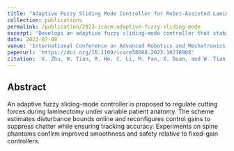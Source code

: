 ```yaml
---
title: "Adaptive Fuzzy Sliding Mode Controller for Robot-Assisted Laminectomy"
collection: publications
permalink: /publication/2023-icarm-adaptive-fuzzy-sliding-mode
excerpt: 'Develops an adaptive fuzzy sliding-mode controller that stabilizes forces during robot-assisted laminectomy despite patient-specific uncertainty.'
date: 2023-07-08
venue: 'International Conference on Advanced Robotics and Mechatronics (ICARM)'
paperurl: 'https://doi.org/10.1109/icarm58088.2023.10218908'
citation: 'X. Zhu, H. Tian, R. He, C. Li, M. Fan, X. Duan, and W. Tian, "Adaptive Fuzzy Sliding Mode Controller for Robot-Assisted Laminectomy," in Proc. Int. Conf. Advanced Robotics and Mechatronics (ICARM), 2023, pp. 233-238.'
---
```


## Abstract
An adaptive fuzzy sliding-mode controller is proposed to regulate cutting forces during laminectomy under variable patient anatomy. The scheme estimates disturbance bounds online and reconfigures control gains to suppress chatter while ensuring tracking accuracy. Experiments on spine phantoms confirm improved smoothness and safety relative to fixed-gain controllers.

